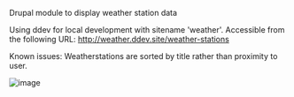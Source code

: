 Drupal module to display weather station data

Using ddev for local development with sitename 'weather'.
Accessible from the following URL: http://weather.ddev.site/weather-stations

Known issues: Weatherstations are sorted by title rather than proximity to user. 

![image](https://github.com/attenuatingloop/drupal-weather-stations/assets/1172967/00ebe19f-4a89-490d-82b4-c12cc0ddf033)
